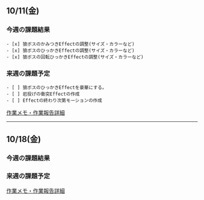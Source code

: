 ## 10/11(金)

### 今週の課題結果

    - [x] 狼ボスのかみつきEffectの調整(サイズ・カラーなど)
    - [x] 狼ボスのひっかきEffectの調整(サイズ・カラーなど)
    - [x] 狼ボスの回転ひっかきEffectの調整(サイズ・カラーなど)

    
### 来週の課題予定

    - [ ] 狼ボスのひっかきEffectを豪華にする。
    - [ ] 岩投げの衝突Effectの作成
    - [ ] Effectの終わり次第モーションの作成

[作業メモ・作業報告詳細](10_11.md)

---
## 10/18(金)

### 今週の課題結果

### 来週の課題予定

[作業メモ・作業報告詳細](10_18.md)